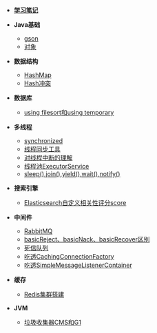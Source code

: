 - [**学习笔记**](README.md)

- **Java基础**
  - [gson](Java/谷歌开源工具gson/README.md)
  - [对象](Java/对象/README.md)
  
- **数据结构**

  * [HashMap](数据结构/HashMap/README.md)
  * [Hash冲突](数据结构/Hash冲突解决方式/README.md)
  
- **数据库**
  - [using filesort和using temporary](数据库/文件排序和临时表/README.md)
  
- **多线程**

  - [synchronized](多线程/synchronized/README.md)

  * [线程同步工具](多线程/线程同步工具/README.md)
  * [对线程中断的理解](多线程/对线程中断的理解/README.md)
  * [线程池ExecutorService](多线程/线程池ExecutorService/README.md)
  * [sleep(),join(),yield(),wait(),notify()](多线程/sleep(),join(),yield(),wait()/README.md)

- **搜索引擎**
  
  * [Elasticsearch自定义相关性评分score](搜索/Elasticsearch自定义相关性评分score/README.md)
  
- **中间件**
  
  - [RabbitMQ](中间件/RabbitMQ梳理/README.md)
  - [basicReject、basicNack、basicRecover区别](中间件/basicReject、basicNack、basicRecover区别/README.md)
  - [死信队列](中间件/RabbbitMQ实现死信队列/README.md)
  - [吃透CachingConnectionFactory](中间件/CachingConnectionFactory/README.md)
  - [吃透SimpleMessageListenerContainer](中间件/SimpleMessageListenerContainer/README.md)

* **缓存**
  * [Redis集群搭建](缓存/Redis集群搭建记录/README.md)

* **JVM**
  * [垃圾收集器CMS和G1](JVM/垃圾收集器CMS和G1/README.md)


